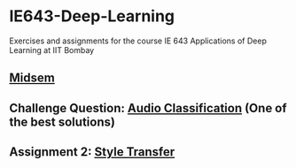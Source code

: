 # IE643-Deep-Learning

Exercises and assignments for the course IE 643 Applications of Deep Learning at IIT
Bombay

## [Midsem](https://htmlpreview.github.io/?https://github.com/relaxxpls/IE643-Deep-Learning/blob/main/midsem.html)

## Challenge Question: [Audio Classification](https://github.com/relaxxpls/audio-classification) (One of the best solutions)

## Assignment 2: [Style Transfer](https://github.com/relaxxpls/style-transfer)
